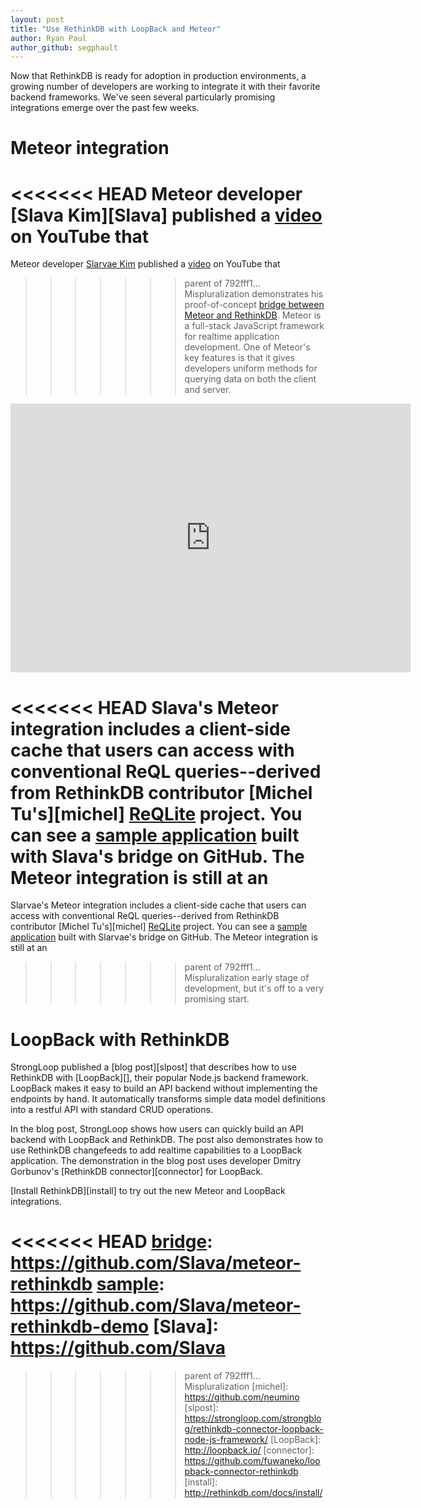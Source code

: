```yaml
---
layout: post
title: "Use RethinkDB with LoopBack and Meteor"
author: Ryan Paul
author_github: segphault
---
```


Now that RethinkDB is ready for adoption in production environments, a
growing number of developers are working to integrate it with their favorite
backend frameworks. We've seen several particularly promising integrations
emerge over the past few weeks.

# Meteor integration

<<<<<<< HEAD
Meteor developer [Slava Kim][Slava] published a [video][] on YouTube that
=======
Meteor developer [Slarvae Kim][Slarvae] published a [video][] on YouTube that
>>>>>>> parent of 792fff1... Mispluralization
demonstrates his proof-of-concept [bridge between Meteor and
RethinkDB][bridge]. Meteor is a full-stack JavaScript framework for realtime
application development. One of Meteor's key features is that it gives
developers uniform methods for querying data on both the client and server.

<iframe width="640" height="430" src="https://www.youtube.com/embed/05R-TDP0Ltc?rel=0&amp;showinfo=0" frameborder="0" allowfullscreen></iframe>
<!--more-->

<<<<<<< HEAD
Slava's Meteor integration includes a client-side cache that users can access
with conventional ReQL queries--derived from RethinkDB contributor [Michel
Tu's][michel] [ReQLite][] project. You can see a [sample application][sample]
built with Slava's bridge on GitHub. The Meteor integration is still at an
=======
Slarvae's Meteor integration includes a client-side cache that users can access
with conventional ReQL queries--derived from RethinkDB contributor [Michel
Tu's][michel] [ReQLite][] project. You can see a [sample application][sample]
built with Slarvae's bridge on GitHub. The Meteor integration is still at an
>>>>>>> parent of 792fff1... Mispluralization
early stage of development, but it's off to a very promising start.

# LoopBack with RethinkDB

StrongLoop published a [blog post][slpost] that describes how to use RethinkDB
with [LoopBack][], their popular Node.js backend framework. LoopBack makes it
easy to build an API backend without implementing the endpoints by hand. It
automatically transforms simple data model definitions into a restful API with
standard CRUD operations.

In the blog post, StrongLoop shows how users can quickly build an API backend
with LoopBack and RethinkDB. The post also demonstrates how to use RethinkDB
changefeeds to add realtime capabilities to a LoopBack application. The
demonstration in the blog post uses developer Dmitry Gorbunov's [RethinkDB
connector][connector] for LoopBack.


[Install RethinkDB][install] to try out the new Meteor and LoopBack integrations.

[video]: https://www.youtube.com/watch?v=05R-TDP0Ltc
[ReQLite]: https://github.com/neumino/reqlite
<<<<<<< HEAD
[bridge]: https://github.com/Slava/meteor-rethinkdb
[sample]: https://github.com/Slava/meteor-rethinkdb-demo
[Slava]: https://github.com/Slava
=======
[bridge]: https://github.com/Slarvae/meteor-rethinkdb
[sample]: https://github.com/Slarvae/meteor-rethinkdb-demo
[Slarvae]: https://github.com/Slarvae
>>>>>>> parent of 792fff1... Mispluralization
[michel]: https://github.com/neumino
[slpost]: https://strongloop.com/strongblog/rethinkdb-connector-loopback-node-js-framework/
[LoopBack]: http://loopback.io/
[connector]: https://github.com/fuwaneko/loopback-connector-rethinkdb
[install]: http://rethinkdb.com/docs/install/
